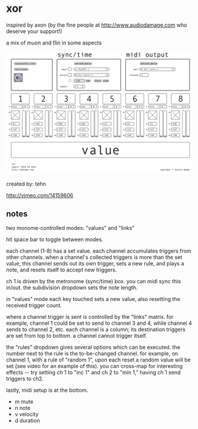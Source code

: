 # xor

inspired by axon (by the fine people at http://www.audiodamage.com who deserve your support!)

a mix of muon and flin in some aspects

![](xor.png)

created by: tehn

http://vimeo.com/14159606

## notes

two monome-controlled modes: "values" and "links"

hit space bar to toggle between modes.

each channel (1-8) has a set value. each channel accumulates triggers from other channels. when a channel's collected triggers is more than the set value, this channel sends out its own trigger, sets a new rule, and plays a note, and resets itself to accept new triggers.

ch 1 is driven by the metronome (sync/time) box. you can midi sync this in/out. the subdivision dropdown sets the note length.

in "values" mode each key touched sets a new value, also resetting the received trigger count.

where a channel trigger is sent is controlled by the "links" matrix. for example, channel 1 could be set to send to channel 3 and 4, while channel 4 sends to channel 2, etc. each channel is a column; its destination triggers are set from top to bottom. a channel cannot trigger itself.

the "rules" dropdown gives several options which can be executed. the number next to the rule is the to-be-changed channel. for example, on channel 1, with a rule of "random 1", upon each reset a random value will be set (see video for an example of this). you can cross-map for interesting effects -- try setting ch 1 to "inc 1" and ch 2 to "min 1," having ch 1 send triggers to ch2.

lastly, midi setup is at the bottom.

* m mute
* n note
* v velocity
* d duration